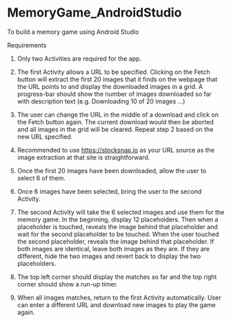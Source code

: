 # MemoryGame_AndroidStudio
To build a memory game using Android Studio


Requirements

1.	Only two Activities are required for the app.

2.	The first Activity allows a URL to be specified. Clicking on the Fetch button will extract the first 20 images that it finds on the webpage that the URL points to and display the downloaded images in a grid. A progress-bar should show the number of images downloaded so far with description text (e.g. Downloading 10 of 20 images …)

3.	The user can change the URL in the middle of a download and click on the Fetch button again. The current download would then be aborted and all images in the grid will be cleared. Repeat step 2 based on the new URL specified. 

4.	Recommended to use https://stocksnap.io as your URL source as the image extraction at that site is straightforward.

5.	Once the first 20 images have been downloaded, allow the user to select 6 of them.
 
6.	Once 6 images have been selected, bring the user to the second Activity.

7.	The second Activity will take the 6 selected images and use them for the memory game. In the beginning, display 12 placeholders. Then when a placeholder is touched, reveals the image behind that placeholder and wait for the second placeholder to be touched. When the user touched the second placeholder, reveals the image behind that placeholder. If both images are identical, leave both images as they are. If they are different, hide the two images and revert back to display the two placeholders.

8.	The top left corner should display the matches so far and the top right corner should show a run-up timer.

9.	When all images matches, return to the first Activity automatically. User can enter a different URL and download new images to play the game again.